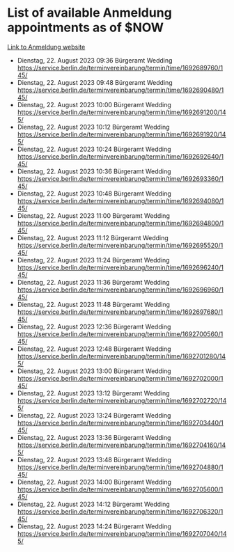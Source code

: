 # List of available Anmeldung appointments as of $NOW
[Link to Anmeldung website](https://service.berlin.de/terminvereinbarung/termin/tag.php?termin=1&anliegen[]=120686&dienstleisterlist=122210,122217,327316,122219,327312,122227,327314,122231,327346,122243,327348,122254,122252,329742,122260,329745,122262,329748,122271,327278,122273,327274,122277,327276,330436,122280,327294,122282,327290,122284,327292,122291,327270,122285,327266,122286,327264,122296,327268,150230,329760,122297,327286,122294,327284,122312,329763,122314,329775,122304,327330,122311,327334,122309,327332,317869,122281,327352,122279,329772,122283,122276,327324,122274,327326,122267,329766,122246,327318,122251,327320,122257,327322,122208,327298,122226,327300&herkunft=http%3A%2F%2Fservice.berlin.de%2Fdienstleistung%2F120686%2F)
- Dienstag, 22. August 2023 09:36 Bürgeramt Wedding https://service.berlin.de/terminvereinbarung/termin/time/1692689760/145/
- Dienstag, 22. August 2023 09:48 Bürgeramt Wedding https://service.berlin.de/terminvereinbarung/termin/time/1692690480/145/
- Dienstag, 22. August 2023 10:00 Bürgeramt Wedding https://service.berlin.de/terminvereinbarung/termin/time/1692691200/145/
- Dienstag, 22. August 2023 10:12 Bürgeramt Wedding https://service.berlin.de/terminvereinbarung/termin/time/1692691920/145/
- Dienstag, 22. August 2023 10:24 Bürgeramt Wedding https://service.berlin.de/terminvereinbarung/termin/time/1692692640/145/
- Dienstag, 22. August 2023 10:36 Bürgeramt Wedding https://service.berlin.de/terminvereinbarung/termin/time/1692693360/145/
- Dienstag, 22. August 2023 10:48 Bürgeramt Wedding https://service.berlin.de/terminvereinbarung/termin/time/1692694080/145/
- Dienstag, 22. August 2023 11:00 Bürgeramt Wedding https://service.berlin.de/terminvereinbarung/termin/time/1692694800/145/
- Dienstag, 22. August 2023 11:12 Bürgeramt Wedding https://service.berlin.de/terminvereinbarung/termin/time/1692695520/145/
- Dienstag, 22. August 2023 11:24 Bürgeramt Wedding https://service.berlin.de/terminvereinbarung/termin/time/1692696240/145/
- Dienstag, 22. August 2023 11:36 Bürgeramt Wedding https://service.berlin.de/terminvereinbarung/termin/time/1692696960/145/
- Dienstag, 22. August 2023 11:48 Bürgeramt Wedding https://service.berlin.de/terminvereinbarung/termin/time/1692697680/145/
- Dienstag, 22. August 2023 12:36 Bürgeramt Wedding https://service.berlin.de/terminvereinbarung/termin/time/1692700560/145/
- Dienstag, 22. August 2023 12:48 Bürgeramt Wedding https://service.berlin.de/terminvereinbarung/termin/time/1692701280/145/
- Dienstag, 22. August 2023 13:00 Bürgeramt Wedding https://service.berlin.de/terminvereinbarung/termin/time/1692702000/145/
- Dienstag, 22. August 2023 13:12 Bürgeramt Wedding https://service.berlin.de/terminvereinbarung/termin/time/1692702720/145/
- Dienstag, 22. August 2023 13:24 Bürgeramt Wedding https://service.berlin.de/terminvereinbarung/termin/time/1692703440/145/
- Dienstag, 22. August 2023 13:36 Bürgeramt Wedding https://service.berlin.de/terminvereinbarung/termin/time/1692704160/145/
- Dienstag, 22. August 2023 13:48 Bürgeramt Wedding https://service.berlin.de/terminvereinbarung/termin/time/1692704880/145/
- Dienstag, 22. August 2023 14:00 Bürgeramt Wedding https://service.berlin.de/terminvereinbarung/termin/time/1692705600/145/
- Dienstag, 22. August 2023 14:12 Bürgeramt Wedding https://service.berlin.de/terminvereinbarung/termin/time/1692706320/145/
- Dienstag, 22. August 2023 14:24 Bürgeramt Wedding https://service.berlin.de/terminvereinbarung/termin/time/1692707040/145/
